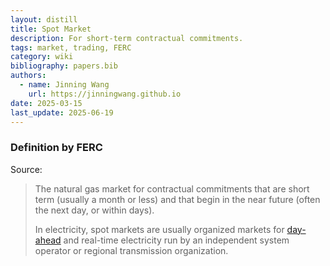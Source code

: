 ```yaml
---
layout: distill
title: Spot Market
description: For short-term contractual commitments.
tags: market, trading, FERC
category: wiki
bibliography: papers.bib
authors:
  - name: Jinning Wang
    url: https://jinningwang.github.io
date: 2025-03-15
last_update: 2025-06-19
---
```


### Definition by FERC

Source: <d-cite key="ferc2020glossary"></d-cite>

> The natural gas market for contractual commitments that are short term (usually a month or less) and that begin in the near future (often the next day, or within days).
>
> In electricity, spot markets are usually organized markets for [day-ahead](/wiki/day-ahead-markets) and real-time electricity run by an independent system operator or regional transmission organization.
